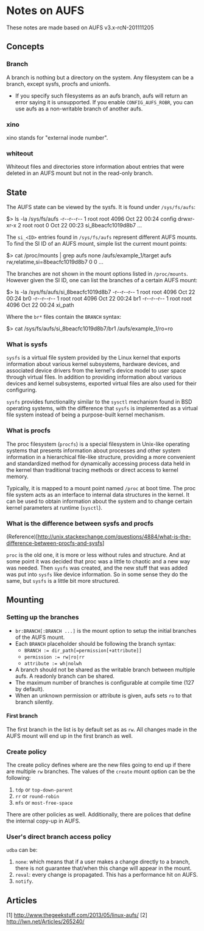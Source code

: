 # Notes on AUFS

These notes are made based on AUFS v3.x-rcN-201111205

## Concepts

### Branch

A branch is nothing but a directory on the system. Any filesystem can be a
branch, except sysfs, procfs and unionfs.

* If you specify such filesystems as an aufs branch, aufs will return an error
saying it is unsupported. If you enable `CONFIG_AUFS_ROBR`, you can use aufs as 
a non-writable branch of another aufs.

### xino

xino stands for "external inode number".

### whiteout

Whiteout files and directories store information about entries that were
deleted in an AUFS mount but not in the read-only branch.

## State

The AUFS state can be viewed by the sysfs. It is found under `/sys/fs/aufs`:

  $> ls -la /sys/fs/aufs
  -r--r--r-- 1 root root 4096 Oct 22 00:24 config
  drwxr-xr-x 2 root root    0 Oct 22 00:23 si_8beacfc1019d8b7
  ...

The `si_<ID>` entries found in `/sys/fs/aufs` represent different AUFS mounts.
To find the SI ID of an AUFS mount, simple list the current mount points:

  $> cat /proc/mounts | grep aufs
  none /aufs/example_1/target aufs rw,relatime,si=8beacfc1019d8b7 0 0
  ...

The branches are not shown in the mount options listed in `/proc/mounts`.
However given the SI ID, one can list the branches of a certain AUFS mount:

  $> ls -la /sys/fs/aufs/si_8beacfc1019d8b7
  -r--r--r-- 1 root root 4096 Oct 22 00:24 br0
  -r--r--r-- 1 root root 4096 Oct 22 00:24 br1
  -r--r--r-- 1 root root 4096 Oct 22 00:24 xi_path

Where the `br*` files contain the `BRANCH` syntax:

  $> cat /sys/fs/aufs/si_8beacfc1019d8b7/br1
  /aufs/example_1/ro=ro

### What is sysfs

`sysfs` is a virtual file system provided by the Linux kernel that exports
information about various kernel subsystems, hardware devices, and associated
device drivers from the kernel's device model to user space through virtual
files. In addition to providing information about various devices and kernel
subsystems, exported virtual files are also used for their configuring.

`sysfs` provides functionality similar to the `sysctl` mechanism found in
BSD operating systems, with the difference that `sysfs` is implemented as a
virtual file system instead of being a purpose-built kernel mechanism.

### What is procfs

The proc filesystem (`procfs`) is a special filesystem in Unix-like operating
systems that presents information about processes and other system information
in a hierarchical file-like structure, providing a more convenient and
standardized method for dynamically accessing process data held in the kernel
than traditional tracing methods or direct access to kernel memory.

Typically, it is mapped to a mount point named `/proc` at boot time. The proc
file system acts as an interface to internal data structures in the kernel.
It can be used to obtain information about the system and to change certain
kernel parameters at runtime (`sysctl`).

### What is the difference between sysfs and procfs

(Reference)[http://unix.stackexchange.com/questions/4884/what-is-the-difference-between-procfs-and-sysfs]

`proc` is the old one, it is more or less without rules and structure. And at
some point it was decided that proc was a little to chaotic and a new way was
needed. Then `sysfs` was created, and the new stuff that was added was put
into `sysfs` like device information. So in some sense they do the same, but
`sysfs` is a little bit more structured.

## Mounting

### Setting up the branches

* `br:BRANCH[:BRANCH ...]` is the mount option to setup the initial branches
of the AUFS mount.
* Each `BRANCH` placeholder should be following the branch syntax:
  - `BRANCH := dir_path[=permission[+attribute]]`
  - `permission := rw|ro|rr`
  - `attribute := wh|nolwh`
* A branch should not be shared as the writable branch between multiple aufs.
A readonly branch can be shared.
* The maximum number of branches is configurable at compile time (127 by
default).
* When an unknown permission or attribute is given, aufs sets `ro` to that
branch silently.

#### First branch

The first branch in the list is by default set as as `rw`. All changes made in
the AUFS mount will end up in the first branch as well.

### Create policy

The create policy defines where are the new files going to end up if there
are multiple `rw` branches. The values of the `create` mount option can be
the following:

1. `tdp` or `top-down-parent`
2. `rr` or `round-robin`
3. `mfs` or `most-free-space`

There are other policies as well. Additionally, there are polices that define
the internal copy-up in AUFS.

### User's direct branch access policy

`udba` can be:

1. `none`: which means that if a user makes a change directly to a branch,
there is not guarantee that/when this change will appear in the mount.
2. `reval`: every change is propagated. This has a performance hit on AUFS.
3. `notify`.

## Articles

[1] http://www.thegeekstuff.com/2013/05/linux-aufs/
[2] http://lwn.net/Articles/265240/

